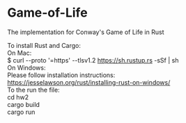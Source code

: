 # Game-of-Life
The implementation for Conway's Game of Life in Rust

To install Rust and Cargo: <br />
On Mac: <br />
$ curl --proto '=https' --tlsv1.2 https://sh.rustup.rs -sSf | sh
<br />
On Windows: <br />
Please follow installation instructions: <br />
https://jesselawson.org/rust/installing-rust-on-windows/
<br />
To the run the file: <br />
cd hw2
<br />
cargo build
<br />
cargo run
